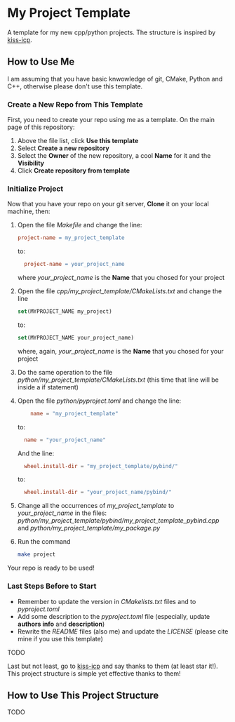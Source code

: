 # My Project Template

A template for my new cpp/python projects.
The structure is inspired by [kiss-icp](https://github.com/PRBonn/kiss-icp).

## How to Use Me
I am assuming that you have basic knwowledge of git, CMake, Python and C++, otherwise please don't use this template.

### Create a New Repo from This Template
First, you need to create your repo using me as a template.
On the main page of this repository:
1. Above the file list, click **Use this template**
2. Select **Create a new repository**
3. Select the **Owner** of the new repository, a cool **Name** for it and the **Visibility**
4. Click **Create repository from template**

### Initialize Project
Now that you have your repo on your git server, **Clone** it on your local machine, then:
1. Open the file *Makefile* and change the line:

    ```Makefile
    project-name = my_project_template
    ```
    to:

    ```Makefile
      project-name = your_project_name
    ```
    where *your_project_name* is the **Name** that you chosed for your project

2. Open the file *cpp/my_project_template/CMakeLists.txt* and change the line

    ```cmake
    set(MYPROJECT_NAME my_project)
    ```
    to:
    ```cmake
    set(MYPROJECT_NAME your_project_name)
    ```
    where, again, *your_project_name* is the **Name** that you chosed for your project


3. Do the same operation to the file *python/my_project_template/CMakeLists.txt* (this time that line will be inside a if statement)

4. Open the file *python/pyproject.toml* and change the line:

    ```toml
        name = "my_project_template"
    ```
    to:

    ```toml
      name = "your_project_name"
    ```

    And the line:

    ```toml
      wheel.install-dir = "my_project_template/pybind/"
    ```
    to:

    ```toml
      wheel.install-dir = "your_project_name/pybind/"
    ```


5. Change all the occurrences of *my_project_template* to *your_project_name* in the files: *python/my_project_template/pybind/my_project_template_pybind.cpp* and *python/my_project_template/my_package.py*

6. Run the command

    ```sh
    make project
    ```

Your repo is ready to be used!

### Last Steps Before to Start

- Remember to update the version in *CMakelists.txt* files and to *pyproject.toml*
- Add some description to the *pyproject.toml* file (especially, update **authors info** and **description**)
- Rewrite the *README* files (also me) and update the *LICENSE* (please cite mine if you use this template)

TODO

Last but not least, go to [kiss-icp](https://github.com/PRBonn/kiss-icp) and say thanks to them (at least star it!). This project structure is simple yet effective thanks to them!

## How to Use This Project Structure

TODO
